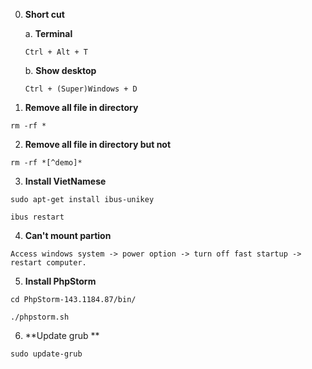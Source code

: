 0. **Short cut**
   
   a. **Terminal**
   
   `Ctrl + Alt + T`
   
   b. **Show desktop**
   
   `Ctrl + (Super)Windows + D`

1. **Remove all file in directory**
```
rm -rf *
```

2. **Remove all file in directory but not**
```
rm -rf *[^demo]*
```

3. **Install VietNamese**
```
sudo apt-get install ibus-unikey

ibus restart
```

4. **Can't mount partion**
```
Access windows system -> power option -> turn off fast startup -> restart computer.
```

5. **Install PhpStorm**

`cd PhpStorm-143.1184.87/bin/`

`./phpstorm.sh`

6. **Update grub **

`sudo update-grub`
